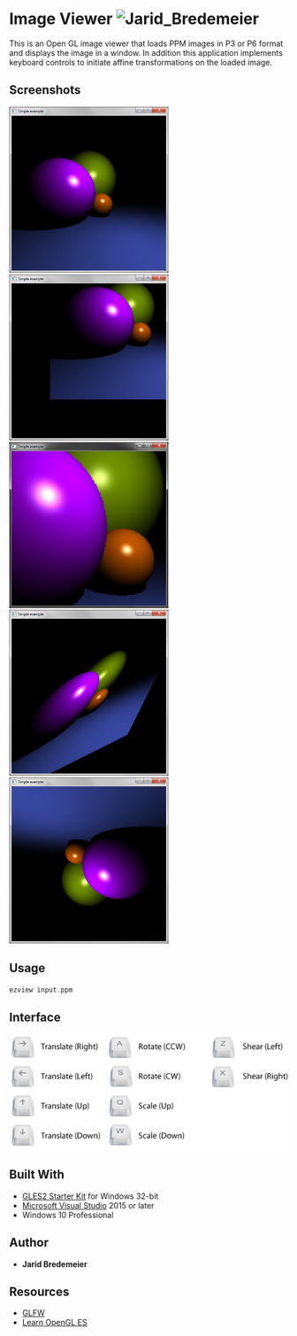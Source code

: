 # Image Viewer ![Jarid_Bredemeier](https://img.shields.io/badge/build-passing-green.svg?style=flat-plastic)
This is an Open GL image viewer that loads PPM images in P3 or P6 format and displays the image in a window. In addition this application  implements keyboard controls to initiate affine transformations on the loaded image.
 
## Screenshots
<img src="https://github.com/jbredeme/Image-Viewer/blob/master/examples/png/original.png" width="288"> <img src="https://github.com/jbredeme/Image-Viewer/blob/master/examples/png/translate.png" width="288"> <img src="https://github.com/jbredeme/Image-Viewer/blob/master/examples/png/scale.png" width="288"><br />
<img src="https://github.com/jbredeme/Image-Viewer/blob/master/examples/png/shear.png" width="288"> <img src="https://github.com/jbredeme/Image-Viewer/blob/master/examples/png/rotate.png" width="288">

## Usage
```c
ezview input.ppm
```
## Interface
<img src="https://github.com/jbredeme/Image-Viewer/blob/master/examples/png/controls.png" width="512">

## Built With
* [GLES2 Starter Kit] for Windows 32-bit
* [Microsoft Visual Studio] 2015 or later
* Windows 10 Professional

## Author
* **Jarid Bredemeier**

## Resources
* [GLFW]
* [Learn OpenGL ES]

[GLES2 Starter Kit]: https://bitbucket.org/jdpalmer/gles2-starter-kit
[GLFW]: http://www.glfw.org/docs/latest/group__keys.html
[Learn OpenGL ES]: http://www.learnopengles.com/tag/linmath-h/
[Microsoft Visual Studio]: https://www.visualstudio.com/downloads/
